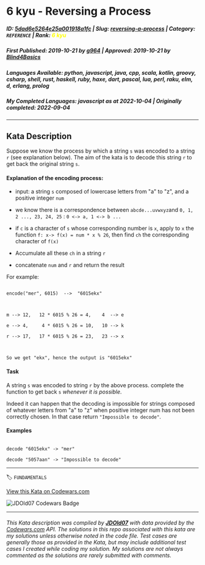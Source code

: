 # 6 kyu - Reversing a Process

##### **ID**: [5dad6e5264e25a001918a1fc](https://www.codewars.com/kata/5dad6e5264e25a001918a1fc) | **Slug**: [reversing-a-process](https://www.codewars.com/kata/5dad6e5264e25a001918a1fc) | **Category**: `REFERENCE` | **Rank**: <span style="color:yellow">6 kyu</span>

##### **First Published**: 2019-10-21 ***by*** [g964](https://www.codewars.com/users/g964) | **Approved**: 2019-10-21 ***by*** [Blind4Basics](https://www.codewars.com/users/Blind4Basics)

##### **Languages Available**: python, javascript, java, cpp, scala, kotlin, groovy, csharp, shell, rust, haskell, ruby, haxe, dart, pascal, lua, perl, raku, elm, d, erlang, prolog

##### **My Completed Languages**: javascript ***as at*** 2022-10-04 | **Originally completed**: 2022-09-04

---

## Kata Description


Suppose we know the process by which a string `s` was encoded to a string `r` (see explanation below). The aim of the kata is to decode this string `r` to get back the original string `s`.





#### Explanation of the encoding process:



- input: a string `s` composed of lowercase letters from "a" to "z", and a positive integer `num`

- we know there is a correspondence between `abcde...uvwxyz`and `0, 1, 2 ..., 23, 24, 25` : `0 <-> a, 1 <-> b ...`

- if `c` is a character of `s` whose corresponding number is `x`, apply to `x` the function `f: x-> f(x) = num * x % 26`, then find `ch` the corresponding character of `f(x)`

- Accumulate all these `ch` in a string `r`

- concatenate `num` and `r` and return the result



For example:



```

encode("mer", 6015)  -->  "6015ekx"



m --> 12,   12 * 6015 % 26 = 4,    4  --> e

e --> 4,     4 * 6015 % 26 = 10,   10 --> k

r --> 17,   17 * 6015 % 26 = 23,   23 --> x



So we get "ekx", hence the output is "6015ekx"

```





#### Task



A string `s` was encoded to string `r` by the above process. complete the function to get back `s` *whenever it is possible*.



Indeed it can happen that the decoding is impossible for strings composed of whatever letters from "a" to "z" when positive integer num has not been correctly chosen. In that case return `"Impossible to decode"`.





#### Examples



```

decode "6015ekx" -> "mer"

decode "5057aan" -> "Impossible to decode"

```



---


🏷 `FUNDAMENTALS`


[View this Kata on Codewars.com](https://www.codewars.com/kata/5dad6e5264e25a001918a1fc)

![](https://www.codewars.com/users/jdold07/badges/large "JDOld07 Codewars Badge")

---

###### *This Kata description was compiled by [**JDOld07**](https://tpstech.dev) with data provided by the [Codewars.com](https://www.codewars.com) API.  The solutions in this repo associated with this kata are my solutions unless otherwise noted in the code file.  Test cases are generally those as provided in the Kata, but may include additional test cases I created while coding my solution.  My solutions are not always commented as the solutions are rarely submitted with comments.*
